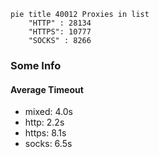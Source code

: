 
```mermaid
pie title 40012 Proxies in list
    "HTTP" : 28134
    "HTTPS": 10777
    "SOCKS" : 8266
```

### Some Info
#### Average Timeout

- mixed: 4.0s
- http: 2.2s
- https: 8.1s
- socks: 6.5s